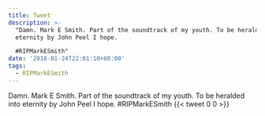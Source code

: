 ```yaml
---
title: Tweet
description: >-
  "Damn. Mark E Smith. Part of the soundtrack of my youth. To be heralded into
  eternity by John Peel I hope.

  #RIPMarkESmith"
date: '2018-01-24T22:01:10+00:00'
tags:
  - RIPMarkESmith
---
```

Damn. Mark E Smith. Part of the soundtrack of my youth. To be heralded into eternity by John Peel I hope.
#RIPMarkESmith
      {{< tweet 0 0 >}}
    
